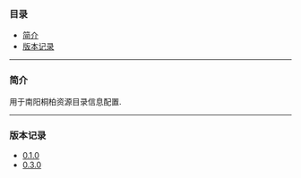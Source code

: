 ### 目录

* [简介](#abstract)
* [版本记录](#version)

---

### <a name="abstract">简介</a>

用于南阳桐柏资源目录信息配置.

---

### <a name="version">版本记录</a>

* [0.1.0](./Docs/Version/0.1.0.md "0.1.0")
* [0.3.0](./Docs/Version/0.3.0.md "0.3.0")
